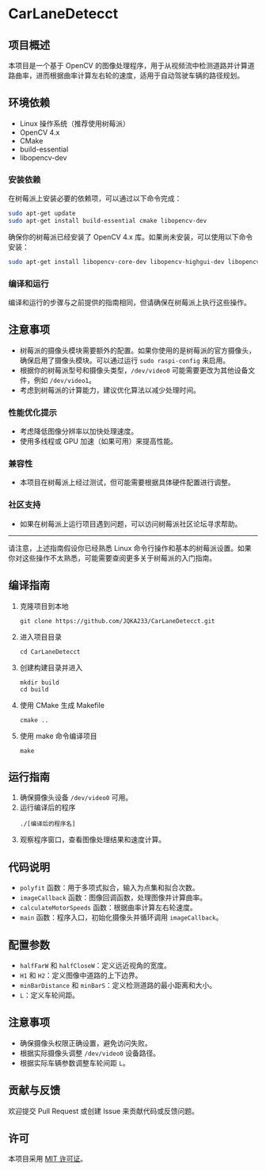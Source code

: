 # CarLaneDetecct

## 项目概述

本项目是一个基于 OpenCV 的图像处理程序，用于从视频流中检测道路并计算道路曲率，进而根据曲率计算左右轮的速度，适用于自动驾驶车辆的路径规划。

## 环境依赖

- Linux 操作系统（推荐使用树莓派）
- OpenCV 4.x
- CMake
- build-essential
- libopencv-dev

### 安装依赖

在树莓派上安装必要的依赖项，可以通过以下命令完成：

```bash
sudo apt-get update
sudo apt-get install build-essential cmake libopencv-dev
```

确保你的树莓派已经安装了 OpenCV 4.x 库。如果尚未安装，可以使用以下命令安装：

```bash
sudo apt-get install libopencv-core-dev libopencv-highgui-dev libopencv-imgproc-dev libopencv-contrib-dev
```

### 编译和运行

编译和运行的步骤与之前提供的指南相同，但请确保在树莓派上执行这些操作。

## 注意事项

- 树莓派的摄像头模块需要额外的配置。如果你使用的是树莓派的官方摄像头，确保启用了摄像头模块。可以通过运行 `sudo raspi-config` 来启用。
- 根据你的树莓派型号和摄像头类型，`/dev/video0` 可能需要更改为其他设备文件，例如 `/dev/video1`。
- 考虑到树莓派的计算能力，建议优化算法以减少处理时间。

### 性能优化提示

- 考虑降低图像分辨率以加快处理速度。
- 使用多线程或 GPU 加速（如果可用）来提高性能。

### 兼容性

- 本项目在树莓派上经过测试，但可能需要根据具体硬件配置进行调整。

### 社区支持

- 如果在树莓派上运行项目遇到问题，可以访问树莓派社区论坛寻求帮助。

---

请注意，上述指南假设你已经熟悉 Linux 命令行操作和基本的树莓派设置。如果你对这些操作不太熟悉，可能需要查阅更多关于树莓派的入门指南。


## 编译指南

1. 克隆项目到本地
   ```
   git clone https://github.com/JQKA233/CarLaneDetecct.git
   ```
2. 进入项目目录
   ```
   cd CarLaneDetecct
   ```
3. 创建构建目录并进入
   ```
   mkdir build
   cd build
   ```
4. 使用 CMake 生成 Makefile
   ```
   cmake ..
   ```
5. 使用 make 命令编译项目
   ```
   make
   ```

## 运行指南

1. 确保摄像头设备 `/dev/video0` 可用。
2. 运行编译后的程序
   ```
   ./[编译后的程序名]
   ```
3. 观察程序窗口，查看图像处理结果和速度计算。

## 代码说明

- `polyfit` 函数：用于多项式拟合，输入为点集和拟合次数。
- `imageCallback` 函数：图像回调函数，处理图像并计算曲率。
- `calculateMotorSpeeds` 函数：根据曲率计算左右轮速度。
- `main` 函数：程序入口，初始化摄像头并循环调用 `imageCallback`。

## 配置参数

- `halfFarW` 和 `halfCloseW`：定义远近视角的宽度。
- `H1` 和 `H2`：定义图像中道路的上下边界。
- `minBarDistance` 和 `minBarS`：定义检测道路的最小距离和大小。
- `L`：定义车轮间距。

## 注意事项

- 确保摄像头权限正确设置，避免访问失败。
- 根据实际摄像头调整 `/dev/video0` 设备路径。
- 根据实际车辆参数调整车轮间距 `L`。

## 贡献与反馈

欢迎提交 Pull Request 或创建 Issue 来贡献代码或反馈问题。

## 许可

本项目采用 [MIT 许可证](LICENSE)。
